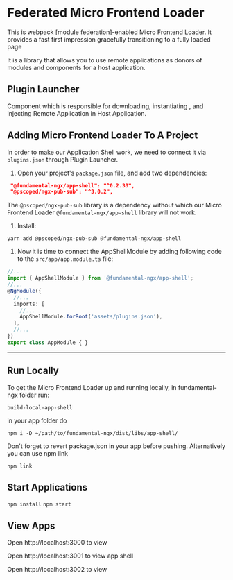 # Federated Micro Frontend Loader

This is webpack [module federation]-enabled Micro Frontend Loader. It provides a fast first impression gracefully transitioning to a fully loaded page

It is a library that allows you to use remote applications as donors of modules and components for a host application.

## Plugin Launcher

Component which is responsible for downloading, instantiating , and injecting Remote Application in Host Application.

## Adding Micro Frontend Loader To A Project

In order to make our Application Shell work, we need to connect it via `plugins.json` through Plugin Launcher.

1. Open your project's `package.json` file, and add two dependencies:

```json 
 "@fundamental-ngx/app-shell": "^0.2.38",
 "@pscoped/ngx-pub-sub": "^3.0.2",
```

The `@pscoped/ngx-pub-sub` library is a dependency without which our Micro Frontend Loader `@fundamental-ngx/app-shell` library will not work.

1. Install:

`yarn add @pscoped/ngx-pub-sub @fundamental-ngx/app-shell`

1. Now it is time to connect the AppShellModule by adding following code to the `src/app/app.module.ts` file:

```typescript
//...
import { AppShellModule } from '@fundamental-ngx/app-shell';
//...
@NgModule({
  //...
  imports: [
    //...
    AppShellModule.forRoot('assets/plugins.json'),
  ],
  //...
})
export class AppModule { }
```

----

## Run Locally

To get the Micro Frontend Loader up and running locally, in fundamental-ngx folder run: 

`build-local-app-shell`

in your app folder do

`npm i -D ~/path/to/fundamental-ngx/dist/libs/app-shell/`

Don't forget to revert package.json in your app before pushing. Alternatively you can use npm link

`npm link`

##  Start Applications

`npm install`
`npm start`

## View Apps

Open http://localhost:3000 to view

Open http://localhost:3001 to view app shell

Open http://localhost:3002 to view
